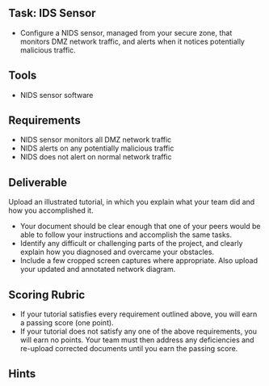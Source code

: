 ## Task: IDS Sensor
- Configure a NIDS sensor, managed from your secure zone, that monitors DMZ network traffic, and alerts when it notices potentially malicious traffic.

## Tools
- NIDS sensor software

## Requirements
- NIDS sensor monitors all DMZ network traffic
- NIDS alerts on any potentially malicious traffic
- NIDS does not alert on normal network traffic

## Deliverable
Upload an illustrated tutorial, in which you explain what your team did and how you accomplished it.
- Your document should be clear enough that one of your peers would be able to follow your instructions and accomplish the same tasks.
- Identify any difficult or challenging parts of the project, and clearly explain how you diagnosed and overcame your obstacles.
- Include a few cropped screen captures where appropriate. Also upload your updated and annotated network diagram.

## Scoring Rubric
- If your tutorial satisfies every requirement outlined above, you will earn a passing score (one point).
- If your tutorial does not satisfy any one of the above requirements, you will earn no points. Your team must then address any deficiencies and re-upload corrected documents until you earn the passing score.

## Hints
